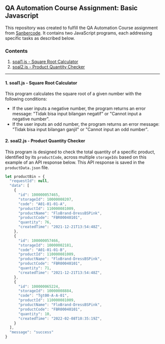 ## **QA Automation Course Assignment: Basic Javascript**

This repository was created to fulfill the QA Automation Course assignment from [Sanbercode](sanbercode.id). It contains two JavaScript programs, each addressing specific tasks as described below.

### **Contents**
1. [soal1.js - Square Root Calculator](#1.-soal1.js---Square-Root-Calculator)
2. [soal2.js - Product Quantity Checker](#1.-soal2.js---Product-Quantity-Checker)

---

#### **1. soal1.js - Square Root Calculator**

This program calculates the square root of a given number with the following conditions:
- If the user inputs a negative number, the program returns an error message: "Tidak bisa input bilangan negatif" or "Cannot input a negative number".
- If the user inputs an odd number, the program returns an error message: "Tidak bisa input bilangan ganjil" or "Cannot input an odd number".

#### **2. soal2.js - Product Quantity Checker**

This program is designed to check the total quantity of a specific product, identified by its `productCode`, across multiple `storageIds` based on this example of an API response below. This API response is saved in the `productData.json` file.

```javascript
let productBin = {
  "requestId": null,
  "data": [
    {
      "id": 100000057465,
      "storageId": 10000008207,
      "code": "A01-01-01-A",
      "productId": 110000081009,
      "productName": "FloBrand-DressBSPink",
      "productCode": "FBR00040101",
      "quantity": 76,
      "createdTime": "2021-12-21T13:54:48Z",
    },
    {
      "id": 100000057466,
      "storageId": 10000002181,
      "code": "A01-01-01-B",
      "productId": 110000081009,
      "productName": "FloBrand-DressBSPink",
      "productCode": "FBR00040101",
      "quantity": 71,
      "createdTime": "2021-12-21T13:54:48Z",
    },
    {
      "id": 100000065224,
      "storageId": 10000008884,
      "code": "Tgt00-A-A-01",
      "productId": 110000081009,
      "productName": "FloBrand-DressBSPink",
      "productCode": "FBR00040101",
      "quantity": 10,
      "createdTime": "2022-02-08T10:35:19Z",
    }
  ],
  "message": "success"
}
